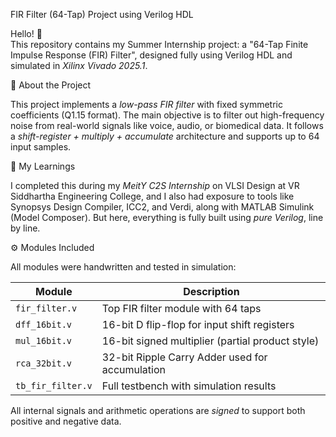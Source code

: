 FIR Filter (64-Tap) Project using Verilog HDL

Hello! 🙏  
This repository contains my Summer Internship project: a "64-Tap Finite Impulse Response (FIR) Filter", designed fully using Verilog HDL and simulated in *Xilinx Vivado 2025.1*.

📌 About the Project

This project implements a *low-pass FIR filter* with fixed symmetric coefficients (Q1.15 format). The main objective is to filter out high-frequency noise from real-world signals like voice, audio, or biomedical data.
It follows a *shift-register + multiply + accumulate* architecture and supports up to 64 input samples.

 🧠 My Learnings

I completed this during my *MeitY C2S Internship* on VLSI Design at VR Siddhartha Engineering College, and I also had exposure to tools like Synopsys Design Compiler, ICC2, and Verdi, along with MATLAB Simulink (Model Composer). But here, everything is fully built using *pure Verilog*, line by line.

 ⚙️ Modules Included

All modules were handwritten and tested in simulation:

| Module         | Description                                      |
|----------------|--------------------------------------------------|
| `fir_filter.v` | Top FIR filter module with 64 taps               |
| `dff_16bit.v`  | 16-bit D flip-flop for input shift registers     |
| `mul_16bit.v`  | 16-bit signed multiplier (partial product style) |
| `rca_32bit.v`  | 32-bit Ripple Carry Adder used for accumulation  |
| `tb_fir_filter.v` | Full testbench with simulation results         |

All internal signals and arithmetic operations are *signed* to support both positive and negative data.
